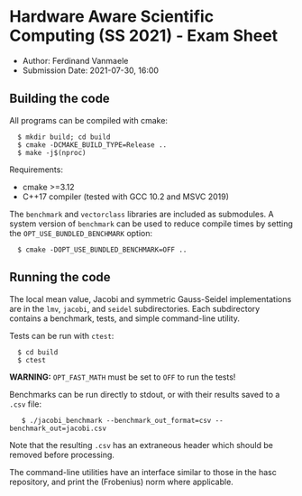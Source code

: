 # Hardware Aware Scientific Computing (SS 2021) - Exam Sheet
* Author: Ferdinand Vanmaele
* Submission Date: 2021-07-30, 16:00

## Building the code

All programs can be compiled with cmake:
```
  $ mkdir build; cd build
  $ cmake -DCMAKE_BUILD_TYPE=Release ..
  $ make -j$(nproc)
```
Requirements:
- cmake >=3.12
- C++17 compiler (tested with GCC 10.2 and MSVC 2019)

The `benchmark` and `vectorclass` libraries are included as submodules. A
system version of `benchmark` can be used to reduce compile times by setting
the `OPT_USE_BUNDLED_BENCHMARK` option:
```
  $ cmake -DOPT_USE_BUNDLED_BENCHMARK=OFF ..
```

## Running the code

The local mean value, Jacobi and symmetric Gauss-Seidel implementations are in
the `lmv`, `jacobi`, and `seidel` subdirectories. Each subdirectory contains a
benchmark, tests, and simple command-line utility.

Tests can be run with `ctest`:
```
  $ cd build
  $ ctest
```
**WARNING:** `OPT_FAST_MATH` must be set to `OFF` to run the tests!

Benchmarks can be run directly to stdout, or with their results saved to a `.csv` file:
```
   $ ./jacobi_benchmark --benchmark_out_format=csv --benchmark_out=jacobi.csv
```
Note that the resulting `.csv` has an extraneous header which should be removed before processing.

The command-line utilities have an interface similar to those in the hasc
repository, and print the (Frobenius) norm where applicable.

